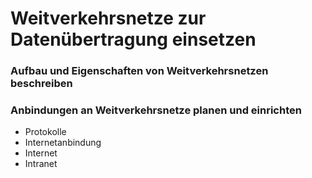 # Weitverkehrsnetze zur Datenübertragung einsetzen

### Aufbau und Eigenschaften von Weitverkehrsnetzen beschreiben


### Anbindungen an Weitverkehrsnetze planen und einrichten
+ Protokolle
+ Internetanbindung
+ Internet
+ Intranet